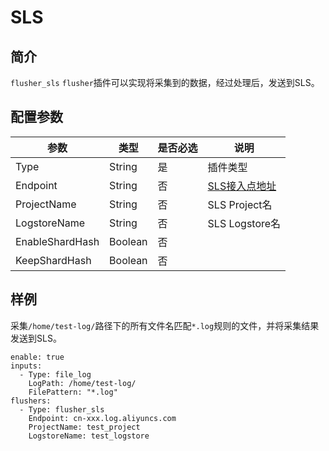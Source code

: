 # SLS

## 简介

`flusher_sls` `flusher`插件可以实现将采集到的数据，经过处理后，发送到SLS。

## 配置参数

| 参数              | 类型      | 是否必选 | 说明                                                              |
| --------------- | ------- | ---- | --------------------------------------------------------------- |
| Type            | String  | 是    | 插件类型                                                            |
| Endpoint        | String  | 否    | [SLS接入点地址](https://help.aliyun.com/document\_detail/29008.html) |
| ProjectName     | String  | 否    | SLS Project名                                                    |
| LogstoreName    | String  | 否    | SLS Logstore名                                                   |
| EnableShardHash | Boolean | 否    |                                                                 |
| KeepShardHash   | Boolean | 否    |                                                                 |

## 样例

采集`/home/test-log/`路径下的所有文件名匹配`*.log`规则的文件，并将采集结果发送到SLS。

```
enable: true
inputs:
  - Type: file_log
    LogPath: /home/test-log/
    FilePattern: "*.log"
flushers:
  - Type: flusher_sls
    Endpoint: cn-xxx.log.aliyuncs.com
    ProjectName: test_project
    LogstoreName: test_logstore
```
